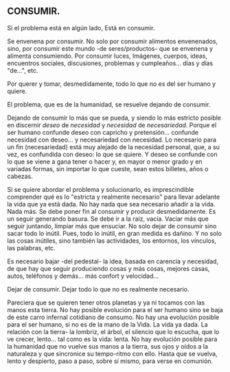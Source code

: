 ## CONSUMIR.

Si el problema está en algún lado, Está en consumir.

Se envenena por consumir.
No solo por consumir alimentos envenenados, sino, por consumir este mundo -de seres/productos- que se envenena y alimenta consumiendo. Por consumir luces, Imágenes, cuerpos, ideas, encuentros sociales, discusiones, problemas y cumpleaños… días y días "de…", etc.

Por querer y tomar, desmedidamente, todo lo que no es del ser humano y quiere.

El problema, que es de la humanidad, se resuelve dejando de consumir.

Dejando de consumir lo más que se pueda, y siendo lo más estricto posible en discernir _deseo_ de _necesidad_ y _necesidad_ de _necesariedad_.
Porque el ser humano confunde deseo con capricho y pretensión…
confunde necesidad con deseo…
y necesariedad con necesidad.
Lo necesario para un fin (necesariedad) está muy alejado de la necesidad personal, que, a su vez, es confundida con deseo: lo que se quiere. Y deseo se confunde con lo que se viene a gana tener o hacer y, en mayor o menor grado y en variadas formas, sin importar lo que cueste, sean estos billetes, años o cabezas.

Si se quiere abordar el problema y solucionarlo, es imprescindible comprender qué es lo "estricta y realmente necesario" para llevar adelante la vida que ya está dada.
No hay nada que sea necesario añadir a la vida. Nada más. Se debe poner fin al consumir y producir desmedidamente. Es un seguir generando basura.
Se debe ir a la raíz, vacía.
Vaciar más que seguir juntando, limpiar más que ensuciar.
No solo dejar de consumir sino sacar todo lo inútil. Pues, todo lo inútil, en gran medida es dañino. Y no solo las cosas inútiles, sino también las actividades, los entornos, los vínculos, las palabras, etc.

Es necesario bajar -del pedestal- la idea, basada en carencia y necesidad, de que hay que seguir produciendo cosas y más cosas, mejores casas, autos, teléfonos y demás… más confort y velocidad…

Dejar de consumir. Dejar todo lo que no es realmente necesario.

Pareciera que se quieren tener otros planetas y ya ni tocamos con las manos esta tierra.
No hay posible evolución para el ser humano sino se baja de este carro infernal cotidiano de consumo.
No hay una evolución posible para el ser humano, si no es de la mano de la Vida.
La vida ya dada.
La relación con la tierra- la lombriz, el árbol, el silencio que lo escucha, que lo ve crecer, lento… tal como es la vida: lenta.
No hay evolución posible para la humanidad que no vuelve sus manos a la tierra, sus ojos y oídos a la naturaleza y que sincronice su tempo-ritmo con ello.
Hasta que se vuelva,
lento y despierto,
paso a paso,
sobre sí mismo,
para verse en comunión.